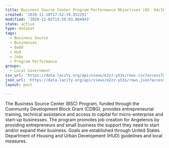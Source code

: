 ```yaml
---
title: Business Source Center Program Performance Objectives (Q5  04/18 - 06/19)
created: '2020-11-10T17:52:19.352291'
modified: '2020-12-02T15:56:03.884943'
state: active
type: dataset
tags:
  - Business Source
  - Businesses
  - Ewdd
  - Hud
  - Jobs
  - Program Performance
groups:
  - Local Government
csv_url: 'https://data.lacity.org/api/views/e2zz-y53s/rows.csv?accessType=DOWNLOAD'
json_url: 'https://data.lacity.org/api/views/e2zz-y53s/rows.json?accessType=DOWNLOAD'
layout: post

---
```

The Business Source Center (BSC) Program, funded through the Community Development Block Grant (CDBG), provides entrepreneurial training, technical assistance and access to capital for micro-enterprise and start-up businesses.  The program promotes job creation for Angelenos by providing entrepreneurs and small business the support they need to start and/or expand their business.  Goals are established through United States Department of Housing and Urban Development (HUD) guidelines and local measures.
